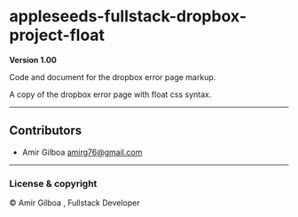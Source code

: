 # appleseeds-fullstack-dropbox-project-float

**Version 1.00**

Code and document for the dropbox error page markup.

A copy of the dropbox error page with float css syntax.

---

## Contributors

- Amir Gilboa <amirg76@gmail.com>

---

### License & copyright

© Amir Gilboa , Fullstack Developer

